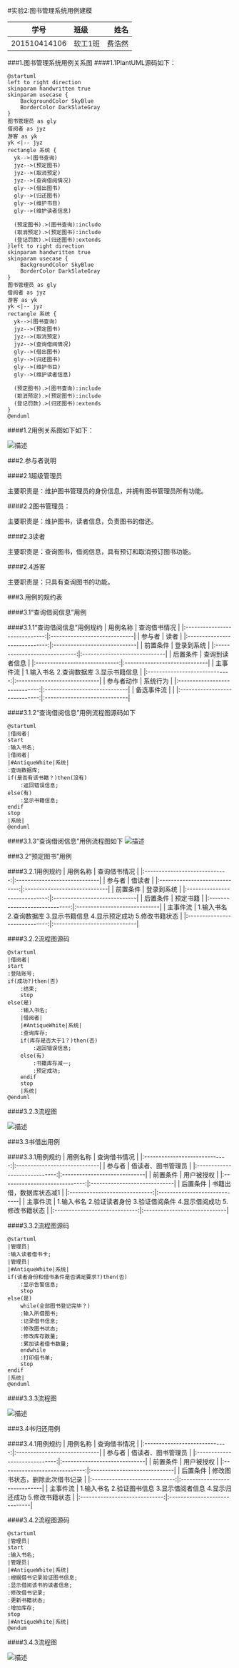 #实验2:图书管理系统用例建模

|    学号   |       班级       |      姓名     |
|:-------:|:------------- | ----------:|
|   201510414106  |     软工1班     |   费浩然   |

###1.图书管理系统用例关系图
####1.1PlantUML源码如下：
````
@startuml
left to right direction
skinparam handwritten true
skinparam usecase {
	BackgroundColor SkyBlue
	BorderColor DarkSlateGray
}
图书管理员 as gly
借阅者 as jyz
游客 as yk
yk <|-- jyz
rectangle 系统 {
  yk-->(图书查询)
  jyz-->(预定图书)
  jyz-->(取消预定)
  jyz-->(查询借阅情况)
  gly-->(借出图书)
  gly-->(归还图书)
  gly-->(维护书目)
  gly-->(维护读者信息)

  (预定图书).>(图书查询):include
  (取消预定).>(预定图书):include
  (登记罚款).>(归还图书):extends
}left to right direction
skinparam handwritten true
skinparam usecase {
	BackgroundColor SkyBlue
	BorderColor DarkSlateGray
}
图书管理员 as gly
借阅者 as jyz
游客 as yk
yk <|-- jyz
rectangle 系统 {
  yk-->(图书查询)
  jyz-->(预定图书)
  jyz-->(取消预定)
  jyz-->(查询借阅情况)
  gly-->(借出图书)
  gly-->(归还图书)
  gly-->(维护书目)
  gly-->(维护读者信息)

  (预定图书).>(图书查询):include
  (取消预定).>(预定图书):include
  (登记罚款).>(归还图书):extends
}
@enduml
````

####1.2用例关系图如下如下：

![](./费浩然用例图.png '描述')


###2.参与者说明

####2.1超级管理员

主要职责是：维护图书管理员的身份信息，并拥有图书管理员所有功能。

####2.2图书管理员：

主要职责是：维护图书，读者信息，负责图书的借还。

####2.3读者

主要职责是：查询图书，借阅信息，具有预订和取消预订图书功能。

####2.4游客

主要职责是：只具有查询图书的功能。

###3.用例的规约表

####3.1“查询借阅信息”用例

####3.1.1“查询借阅信息”用例规约
|            用例名称           |          查询借书情况         | 
|:-----------------------------:|:-----------------------------|
|             参与者            |              读者            |
|:-----------------------------:|:-----------------------------|
|            前置条件           |            登录到系统         |
|:-----------------------------:|:-----------------------------|
|            后置条件           |         查询到读者信息        |
|:-----------------------------:|:-----------------------------|
|            主事件流           |      1.输入书名  2.查询数据库 3.显示书籍信息     |
|:-----------------------------:|:-----------------------------|
|           参与者动作          |             系统行为          | 
|:-----------------------------:|:-----------------------------|
|           备选事件流          |                               |
|:-----------------------------:|:-----------------------------|



####3.1.2“查询借阅信息”用例流程图源码如下
````
@startuml
|借阅者|
start
:输入书名;
|借阅者|
|#AntiqueWhite|系统|
:查询数据库;
if(是否有该书籍？)then(没有)
    :返回错误信息;
else(有)
    :显示书籍信息;
endif
stop
|系统|
@enduml

````
####3.1.3“查询借阅信息”用例流程图如下
![](./费浩然查询图.png '描述')

###3.2“预定图书”用例

####3.2.1用例规约
|            用例名称           |          查询借书情况         | 
|:-----------------------------:|:-----------------------------|
|             参与者            |             借读者            |
|:-----------------------------:|:-----------------------------|
|            前置条件           |            登录到系统         |
|:-----------------------------:|:-----------------------------|
|            后置条件           |            预定书籍           |
|:-----------------------------:|:-----------------------------|
|            主事件流           |      1.输入书名  2.查询数据库 3.显示书籍信息 4.显示预定成功 5.修改书籍状态    |
|:-----------------------------:|:-----------------------------|

####3.2.2流程图源码
````
@startuml
|借阅者|
start
:登陆账号;
if(成功?)then(否)
    :结束;
    stop
else(是)
    :输入书名;
    |借阅者|
    |#AntiqueWhite|系统|
    :查询库存;
    if(库存是否大于1？)then(否)
        :返回错误信息;
    else(有)
        :书籍库存减一;
        :预定成功;
    endif
    stop
    |系统|
@enduml
````
####3.2.3流程图

![](./费浩然预定图.png '描述')


###3.3书借出用例

####3.3.1用例规约
|            用例名称           |          查询借书情况         | 
|:-----------------------------:|:-----------------------------|
|             参与者            |          借读者、图书管理员            |
|:-----------------------------:|:-----------------------------|
|            前置条件           |            用户被授权         |
|:-----------------------------:|:-----------------------------|
|            后置条件           |            书籍出借，数据库状态减1          |
|:-----------------------------:|:-----------------------------|
|            主事件流           |      1.输入书名  2.验证读者身份 3.验证借阅条件 4.显示借阅成功 5.修改书籍状态    |
|:-----------------------------:|:-----------------------------|

####3.3.2流程图源码
````
@startuml
|管理员|
:输入读者借书卡;
|管理员|
|#AntiqueWhite|系统|
if(读者身份和借书条件是否满足要求?)then(否)
    :显示告警信息;
    stop
else(是)
    while(全部图书登记完毕？)
    :输入所借图书;
    :记录借书信息;
    :修改图书状态;
    :修改库存数量;
    :累加读者借书数量;
    endwhile
    :打印借书单;
    stop
endif
|系统|
@enduml
````

####3.3.3流程图

![](./费浩然借出图.png '描述')


###3.4书归还用例

####3.4.1用例规约
|            用例名称           |          查询借书情况         | 
|:-----------------------------:|:-----------------------------|
|             参与者            |             借读者、图书管理员            |
|:-----------------------------:|:-----------------------------|
|            前置条件           |            用户被授权         |
|:-----------------------------:|:-----------------------------|
|            后置条件           |            修改图书状态，删除此次借书记录           |
|:-----------------------------:|:-----------------------------|
|            主事件流           |      1.输入书名  2.验证图书信息 3.显示借阅者信息 4.显示归还成功 5.修改书籍状态    |
|:-----------------------------:|:-----------------------------|

####3.4.2流程图源码
````
@startuml
|管理员|
start
:输入书名;
|管理员|
|#AntiqueWhite|系统|
:根据借书记录验证图书信息;
:显示借阅该书的读者信息;
:修改借书记录;
:更新书籍状态;
:增加库存;
stop
|#AntiqueWhite|系统|
@endum
````
####3.4.3流程图

![](./费浩然归还图.png '描述')
